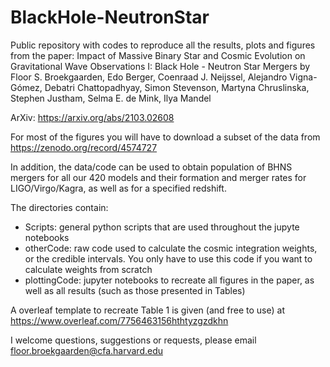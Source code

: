 # BlackHole-NeutronStar
Public repository with codes to reproduce all the results, plots and figures from the paper: Impact of Massive Binary Star and Cosmic Evolution on Gravitational Wave Observations I: Black Hole - Neutron Star Mergers  by Floor S. Broekgaarden, Edo Berger, Coenraad J. Neijssel, Alejandro Vigna-Gómez, Debatri Chattopadhyay, Simon Stevenson, Martyna Chruslinska, Stephen Justham, Selma E. de Mink, Ilya Mandel 

ArXiv: https://arxiv.org/abs/2103.02608

For most of the figures you will have to download a subset of the data from https://zenodo.org/record/4574727


In addition, the data/code can be used to obtain population of BHNS mergers for all our 420 models and their formation and merger rates for LIGO/Virgo/Kagra, as well as for a specified redshift. 




The directories contain: 

 - Scripts: general python scripts that are used throughout the jupyte notebooks
 - otherCode: raw code used to calculate the cosmic integration weights, or the credible intervals. You only have to use this code if you want to calculate weights from scratch 
 - plottingCode: jupyter notebooks to recreate all figures in the paper, as well as all results (such as those presented in Tables) 




A overleaf template to recreate Table 1 is given (and free to use) at https://www.overleaf.com/7756463156hthtyzgzdkhn


I welcome questions, suggestions or requests, please email floor.broekgaarden@cfa.harvard.edu
